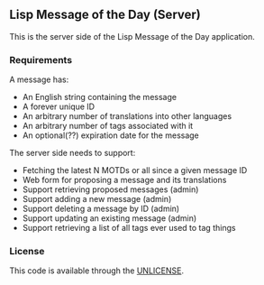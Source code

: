 ## Lisp Message of the Day (Server)

This is the server side of the Lisp Message of the Day application.

### Requirements

A message has:

* An English string containing the message
* A forever unique ID
* An arbitrary number of translations into other languages
* An arbitrary number of tags associated with it
* An optional(??) expiration date for the message

The server side needs to support:

* Fetching the latest N MOTDs or all since a given message ID
* Web form for proposing a message and its translations
* Support retrieving proposed messages (admin)
* Support adding a new message (admin)
* Support deleting a message by ID (admin)
* Support updating an existing message (admin)
* Support retrieving a list of all tags ever used to tag things

### License

This code is available through the [UNLICENSE][UN].

[UN]: http://unlicense.org/
